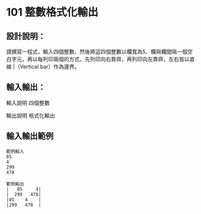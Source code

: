 # 101 整數格式化輸出
## 設計說明：
請撰寫一程式，輸入四個整數，然後將這四個整數以欄寬為5、欄與欄間隔一個空白字元，再以每列印兩個的方式，先列印向右靠齊，再列印向左靠齊，左右皆以直線 |（Vertical bar）作為邊界。

## 輸入輸出：
輸入說明
四個整數

輸出說明
格式化輸出

## 輸入輸出範例
```
範例輸入
85
4
299
478

範例輸出
|   85     4|
|  299   478|
|85    4    |
|299   478  |
```
